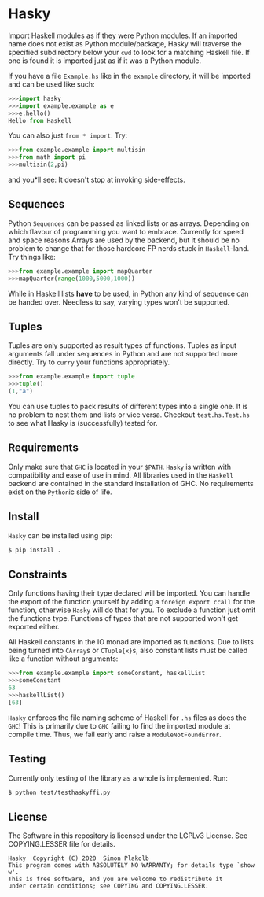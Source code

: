 # Hasky

Import Haskell modules as if they were Python modules. If an imported name does not exist as Python module/package, Hasky will traverse the specified subdirectory below your ```cwd``` to look for a matching Haskell file. If one is found it is imported just as if it was a Python module.

If you have a file ```Example.hs``` like in the ```example``` directory, it will be imported and can be used like such:

~~~python
>>>import hasky
>>>import example.example as e
>>>e.hello()
Hello from Haskell
~~~

You can also just ```from * import```. Try:

~~~python
>>>from example.example import multisin
>>>from math import pi
>>>multisin(2,pi)
~~~

and you*ll see: It doesn't stop at invoking side-effects.

## Sequences

Python ```Sequences``` can be passed as linked lists or as arrays. Depending on which flavour of programming you want to embrace. Currently for speed and space reasons Arrays are used by the backend, but it should be no problem to change that for those hardcore FP nerds stuck in ```Haskell```-land.
Try things like:

~~~python
>>>from example.example import mapQuarter
>>>mapQuarter(range(1000,5000,1000))
~~~

While in Haskell lists **have** to be used, in Python any kind of sequence can be handed over. Needless to say, varying types won't be supported.

## Tuples

Tuples are only supported as result types of functions. Tuples as input arguments fall under sequences in Python and are not supported more directly. Try to ```curry``` your functions appropriately. 

~~~python
>>>from example.example import tuple
>>>tuple()
(1,"a")
~~~

You can use tuples to pack results of different types into a single one. It is no problem to nest them and lists or vice versa. Checkout ```test.hs.Test.hs``` to see what Hasky is (successfully) tested for.

## Requirements

Only make sure that ```GHC``` is located in your ```$PATH```. ```Hasky``` is written with compatibility and ease of use in mind. All libraries used in the ```Haskell``` backend are contained in the standard installation of GHC. No requirements exist on the ```Python```ic side of life.

## Install

```Hasky``` can be installed using pip:

~~~sh
$ pip install .
~~~

## Constraints

Only functions having their type declared will be imported. You can handle the export of the function yourself by adding a ```foreign export ccall``` for the function, otherwise ```Hasky``` will do that for you. To exclude a function just omit the functions type. Functions of types that are not supported won't get exported either.

All Haskell constants in the IO monad are imported as functions. Due to lists being turned into ```CArray```s or ```CTuple{x}```s, also constant lists must be called like a function without arguments:

~~~python
>>>from example.example import someConstant, haskellList
>>>someConstant
63
>>>haskellList()
[63]
~~~

 ```Hasky``` enforces the file naming scheme of Haskell for  ```.hs``` files as does the ```GHC```! This is primarily due to  ```GHC``` failing to find the imported module at compile time. Thus, we fail early and raise a ```ModuleNotFoundError```.

## Testing

Currently only testing of the library as a whole is implemented. Run:

~~~bash
$ python test/testhaskyffi.py
~~~

## License

The Software in this repository is licensed under the LGPLv3 License.
See COPYING.LESSER file for details.

    Hasky  Copyright (C) 2020  Simon Plakolb
    This program comes with ABSOLUTELY NO WARRANTY; for details type `show w'.
    This is free software, and you are welcome to redistribute it
    under certain conditions; see COPYING and COPYING.LESSER.
